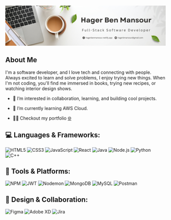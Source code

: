 ![GitHub Banner](https://github.com/hagerbm/hagerbm/blob/d017c877c8d67863d0a7eef60fd14eaa970e674b/banner.png)

## About Me

I'm a software developer, and I love tech and connecting with people. Always excited to learn and solve problems, I enjoy trying new things. When I'm not coding, you'll find me immersed in books, trying new recipes, or watching interior design shows.

- 👀 I’m interested in collaboration, learning, and building cool projects.

- 🌱 I’m currently learning AWS Cloud.
  
- 👨‍💻 Checkout my portfolio  [🌐](https://hagerbenmansour.netlify.app/)

## 💻 Languages & Frameworks:
![HTML5](https://img.shields.io/badge/html5-%23E34F26.svg?style=for-the-badge&logo=html5&logoColor=white)
![CSS3](https://img.shields.io/badge/css3-%231572B6.svg?style=for-the-badge&logo=css3&logoColor=white)
![JavaScript](https://img.shields.io/badge/javascript-%23323330.svg?style=for-the-badge&logo=javascript&logoColor=%23F7DF1E)
![React](https://img.shields.io/badge/react-%2320232a.svg?style=for-the-badge&logo=react&logoColor=%2361DAFB)
![Java](https://img.shields.io/badge/java-%23ED8B00.svg?style=for-the-badge&logo=java&logoColor=white)
![Node.js](https://img.shields.io/badge/node.js-6DA55F?style=for-the-badge&logo=node.js&logoColor=white)
![Python](https://img.shields.io/badge/python-%2314354C.svg?style=for-the-badge&logo=python&logoColor=white)
![C++](https://img.shields.io/badge/c++-%2300599C.svg?style=for-the-badge&logo=c%2B%2B&logoColor=white)

## 🔧 Tools & Platforms:
![NPM](https://img.shields.io/badge/NPM-%23CB3837.svg?style=for-the-badge&logo=npm&logoColor=white)
![JWT](https://img.shields.io/badge/JWT-black?style=for-the-badge&logo=JSON%20web%20tokens)
![Nodemon](https://img.shields.io/badge/NODEMON-%23323330.svg?style=for-the-badge&logo=nodemon&logoColor=%BBDEAD)
![MongoDB](https://img.shields.io/badge/MongoDB-%234ea94b.svg?style=for-the-badge&logo=mongodb&logoColor=white)
![MySQL](https://img.shields.io/badge/mysql-%2300000f.svg?style=for-the-badge&logo=mysql&logoColor=white)
![Postman](https://img.shields.io/badge/Postman-FF6C37?style=for-the-badge&logo=postman&logoColor=white)

## 🎨 Design & Collaboration:
![Figma](https://img.shields.io/badge/figma-%23F24E1E.svg?style=for-the-badge&logo=figma&logoColor=white)
![Adobe XD](https://img.shields.io/badge/Adobe%20XD-%23FF61F6.svg?style=for-the-badge&logo=adobe%20xd&logoColor=white)
![Jira](https://img.shields.io/badge/jira-%230A0FFF.svg?style=for-the-badge&logo=jira&logoColor=white)
